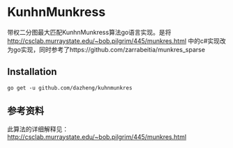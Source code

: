 # KunhnMunkress
带权二分图最大匹配KunhnMunkress算法go语言实现。是将 http://csclab.murraystate.edu/~bob.pilgrim/445/munkres.html 中的c#实现改为go实现，同时参考了https://github.com/zarrabeitia/munkres_sparse

## Installation

```
go get -u github.com/dazheng/kuhnmunkres
```

## 参考资料
此算法的详细解释见：http://csclab.murraystate.edu/~bob.pilgrim/445/munkres.html